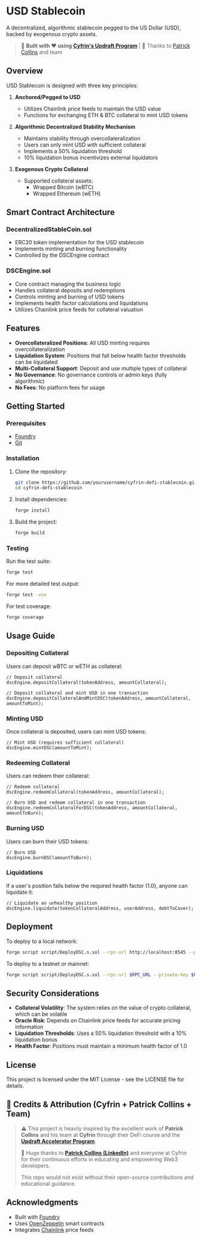 
# USD Stablecoin

A decentralized, algorithmic stablecoin pegged to the US Dollar (USD), backed by exogenous crypto assets.

> 📣 **Built with ❤️ using [Cyfrin's Updraft Program](https://www.cyfrin.io/updraft)** | 🙏 Thanks to [Patrick Collins](https://www.linkedin.com/in/patrickalphac/) and team

## Overview

USD Stablecoin is designed with three key principles:

1. **Anchored/Pegged to USD**
   - Utilizes Chainlink price feeds to maintain the USD value
   - Functions for exchanging ETH & BTC collateral to mint USD tokens

2. **Algorithmic Decentralized Stability Mechanism**
   - Maintains stability through overcollateralization
   - Users can only mint USD with sufficient collateral
   - Implements a 50% liquidation threshold
   - 10% liquidation bonus incentivizes external liquidators

3. **Exogenous Crypto Collateral**
   - Supported collateral assets:
     - Wrapped Bitcoin (wBTC)
     - Wrapped Ethereum (wETH)

## Smart Contract Architecture

### DecentralizedStableCoin.sol
- ERC20 token implementation for the USD stablecoin
- Implements minting and burning functionality
- Controlled by the DSCEngine contract

### DSCEngine.sol
- Core contract managing the business logic
- Handles collateral deposits and redemptions
- Controls minting and burning of USD tokens
- Implements health factor calculations and liquidations
- Utilizes Chainlink price feeds for collateral valuation

## Features

- **Overcollateralized Positions**: All USD minting requires overcollateralization
- **Liquidation System**: Positions that fall below health factor thresholds can be liquidated
- **Multi-Collateral Support**: Deposit and use multiple types of collateral
- **No Governance**: No governance controls or admin keys (fully algorithmic)
- **No Fees**: No platform fees for usage

## Getting Started

### Prerequisites

- [Foundry](https://book.getfoundry.sh/getting-started/installation)
- [Git](https://git-scm.com/downloads)

### Installation

1. Clone the repository:
   ```bash
   git clone https://github.com/yourusername/cyfrin-defi-stablecoin.git
   cd cyfrin-defi-stablecoin
   ```

2. Install dependencies:
   ```bash
   forge install
   ```

3. Build the project:
   ```bash
   forge build
   ```

### Testing

Run the test suite:
```bash
forge test
```

For more detailed test output:
```bash
forge test -vvv
```

For test coverage:
```bash
forge coverage
```

## Usage Guide

### Depositing Collateral

Users can deposit wBTC or wETH as collateral:

```solidity
// Deposit collateral
dscEngine.depositCollateral(tokenAddress, amountCollateral);

// Deposit collateral and mint USD in one transaction
dscEngine.depositCollateralAndMintDSC(tokenAddress, amountCollateral, amountToMint);
```

### Minting USD

Once collateral is deposited, users can mint USD tokens:

```solidity
// Mint USD (requires sufficient collateral)
dscEngine.mintDSC(amountToMint);
```

### Redeeming Collateral

Users can redeem their collateral:

```solidity
// Redeem collateral
dscEngine.redeemCollateral(tokenAddress, amountCollateral);

// Burn USD and redeem collateral in one transaction
dscEngine.redeemCollateralForDSC(tokenAddress, amountCollateral, amountToBurn);
```

### Burning USD

Users can burn their USD tokens:

```solidity
// Burn USD
dscEngine.burnDSC(amountToBurn);
```

### Liquidations

If a user's position falls below the required health factor (1.0), anyone can liquidate it:

```solidity
// Liquidate an unhealthy position
dscEngine.liquidate(tokenCollateralAddress, userAddress, debtToCover);
```

## Deployment

To deploy to a local network:

```bash
forge script script/DeployDSC.s.sol --rpc-url http://localhost:8545 --private-key $PRIVATE_KEY
```

To deploy to a testnet or mainnet:

```bash
forge script script/DeployDSC.s.sol --rpc-url $RPC_URL --private-key $PRIVATE_KEY --broadcast
```

## Security Considerations

- **Collateral Volatility**: The system relies on the value of crypto collateral, which can be volatile
- **Oracle Risk**: Depends on Chainlink price feeds for accurate pricing information
- **Liquidation Thresholds**: Uses a 50% liquidation threshold with a 10% liquidation bonus
- **Health Factor**: Positions must maintain a minimum health factor of 1.0

## License

This project is licensed under the MIT License - see the LICENSE file for details.

## 🚀 Credits & Attribution (Cyfrin + Patrick Collins + Team)

> ⚠️ This project is heavily inspired by the excellent work of **Patrick Collins** and his team at **Cyfrin** through their DeFi course and the **[Updraft Accelerator Program](https://www.cyfrin.io/updraft)**.  
>
> 🙏 Huge thanks to **[Patrick Collins (LinkedIn)](https://www.linkedin.com/in/patrickalphac/)** and everyone at Cyfrin for their continuous efforts in educating and empowering Web3 developers.  
>
> This repo would not exist without their open-source contributions and educational guidance.

## Acknowledgments

- Built with [Foundry](https://github.com/foundry-rs/foundry)
- Uses [OpenZeppelin](https://github.com/OpenZeppelin/openzeppelin-contracts) smart contracts
- Integrates [Chainlink](https://chain.link/) price feeds


